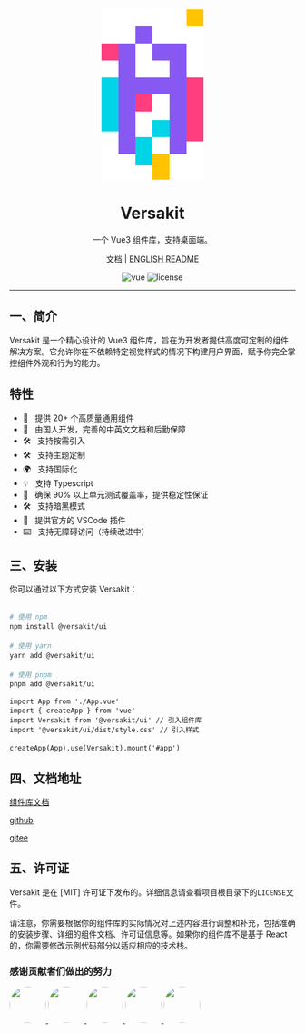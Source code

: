 <div align="center">
  <a href="/">
	<img src="./logo.svg"  />
  </a>
  <h1>Versakit</h1>
  <p>一个 Vue3 组件库，支持桌面端。</p>
  <p>
    <a href="">文档</a> | 
    <a href="./README.md">ENGLISH README</a>
  </p>
  <p>
    <img src="https://img.shields.io/badge/vue-v3.2.0%2B-%23407fbc" alt="vue">
    <img src="https://img.shields.io/npm/l/@varlet/ui.svg" alt="license">
  </p>
</div>

---

## 一、简介

Versakit 是一个精心设计的 Vue3 组件库，旨在为开发者提供高度可定制的组件解决方案。它允许你在不依赖特定视觉样式的情况下构建用户界面，赋予你完全掌控组件外观和行为的能力。

## 特性

- 🚀 &nbsp; 提供 20+ 个高质量通用组件
- 💪 &nbsp; 由国人开发，完善的中英文文档和后勤保障
- 🛠️ &nbsp; 支持按需引入
- 🛠️ &nbsp; 支持主题定制
- 🌍 &nbsp; 支持国际化
- 💡 &nbsp; 支持 Typescript
- 💪 &nbsp; 确保 90% 以上单元测试覆盖率，提供稳定性保证
- 🛠️ &nbsp; 支持暗黑模式
- 🔧 &nbsp; 提供官方的 VSCode 插件
- ⌨️ &nbsp; 支持无障碍访问（持续改进中）

## 三、安装

你可以通过以下方式安装 Versakit：

```bash

# 使用 npm
npm install @versakit/ui

# 使用 yarn
yarn add @versakit/ui

# 使用 pnpm
pnpm add @versakit/ui

```

```
import App from './App.vue'
import { createApp } from 'vue'
import Versakit from '@versakit/ui' // 引入组件库
import '@versakit/ui/dist/style.css' // 引入样式

createApp(App).use(Versakit).mount('#app')
```

## 四、文档地址

[组件库文档](https://lenran659.github.io/versakit-docs/)

[github](https://github.com/lenran659/versakit-ui)

[gitee](https://gitee.com/dragon_water/versakit-ui#/dragon_water/versakit-ui/blob/master/%22https:/lenran659.github.io/versakit-docs/%22)

## 五、许可证

Versakit 是在 [MIT] 许可证下发布的。详细信息请查看项目根目录下的`LICENSE`文件。

请注意，你需要根据你的组件库的实际情况对上述内容进行调整和补充，包括准确的安装步骤、详细的组件文档、许可证信息等。如果你的组件库不是基于 React 的，你需要修改示例代码部分以适应相应的技术栈。

### 感谢贡献者们做出的努力

<a href="https://github.com/lenran659/Versakit/graphs/contributors">
 <img src="https://avatars.githubusercontent.com/u/74483049?s=400&u=102dfac48d0067d9d7a5576134e409590bbfaafe&v=4" width="64" height="64" style="border-radius:50%"  />
  <img src="https://avatars.githubusercontent.com/u/131731035?v=4" width="64" height="64" style="border-radius:50%" />
  <img src="https://avatars.githubusercontent.com/u/122306263?v=4" width="64" height="64" style="border-radius:50%" />
  <img src="https://avatars.githubusercontent.com/u/180088207?v=4" width="64" height="64"  style="border-radius:50%" />
  <img src="https://avatars.githubusercontent.com/u/120795714?v=4" width="64" height="64"  style="border-radius:50%" />
</a>
